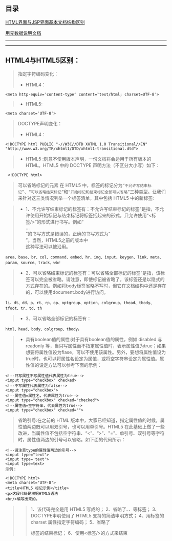 目录
--
[HTML界面与JSP界面基本文档结构区别](#HTML界面与JSP界面基本文档结构区别)

[用元数据说明文档](#用元数据说明文档)


---
---

## HTML4与HTML5区别：
> 指定字符编码变化：
>*  HTML4：
```
<meta http-equiv=‶content-type″ content=‶text/html; charset=UTF-8″>
```
>*  HTML5:
```
<meta charset=‶UTF-8″>
```
> DOCTYPE声明变化：
>* HTML4：
```
<!DOCTYPE html PUBLIC "-//W3C//DTD XHTML 1.0 Transitional//EN" "http://www.w3.org/TR/xhtml1/DTD/xhtml1-transitional.dtd">
```
>* HTML5 :刻意不使用版本声明，一份文档将会适用于所有版本的 HTML。HTML5 中的 DOCTYPE 声明方法（不区分大小写）如下：
```
 <!DOCTYPE html>
 ```
> 可以省略标记的元素
在 HTML5 中，标签的标记分为`“不允许写结束标记”`、`“可以省略结束标记”`和`“开始标记和结束标记全部可以省略”`三种类型。让我们来针对这三类情况列举一个标签清单，其中包括 HTML5 中的新标签:

>* 1、不允许写结束标记的标签有：不允许写结束标记的标签”是指，不允许使用开始标记与结束标记将标签括起来的形式，只允许使用“<标签/>”的形式进行书写。例如“<br>...</br>”的书写方式是错误的，正确的书写方式为“<br/>”。当然，HTML5之前的版本中<br>这种写法可以被沿用。
```
area、base、br、col、command、embed、hr、img、input、keygen、link、meta、param、source、track、wbr
```
>* 2、可以省略结束标记的标签有：可以省略全部标记的标签”是指，该标签可以完全被省略。请注意，即使标记被省略了，该标签还是以隐式的方式存在的。例如将body标签省略不写时，但它在文档结构中还是存在的，可以使用document.body进行访问。
```
li、dt、dd、p、rt、rp、op、optgroup、option、colgroup、thead、tbody、tfoot、tr、td、th
```
>* 3、可以省略全部标记的标签有：
```
html、head、body、colgroup、tbody。
```
>* 具有boolean值的属性:对于具有boolean值的属性，例如 disabled 与 readonly 等，当只写属性而不指定属性值时，表示属性值为true；如果想要将属性值设为flase，可以不使用该属性。另外，要想将属性值设为true时，也可以将属性名设定为属值，或将空字符串设定为属性值。属性值的设定方法可以参考下面的示例：
```
<!--只写属性不写属性值代表属性为true-->
<input type="checkbox" checked>
<!--不写属性代表属性为false-->
<input type="checkbox">
<!--属性值=属性名，代表属性为true-->
<input type="checkbox" checked="checked">
<!--属性值=空字符串，代表属性为true-->
<input type="checkbox" checked="">
```
> 省略引号:在之前的 HTML 版本中，大家已经知道，指定属性值的时候，属性值两边既可以用双引号，也可以用单引号。HTML5 在此基础上做了一些改进，当属性值不包括空字符串、“<”、“>”、"="、单引号、双引号等字符时，属性值两边的引号可以省略。如下面的代码所示：
```
<!--请注意type的属性值两边的引号-->
<input type="text">
<input type='text'>
<input type=text>
示例：

<!DOCTYPE html>
<meta charset="UTF-8">
<title>HTML5 标记示例</title>
<p>这段代码是根据HTML5语法
<br/>编写出来的。
```
>> 1、该代码完全是用 HTML5 写成的；
>> 2、省略了<html>、<head>、<body>等标签；
>> 3、DOCTYPE申明使用了 HTML5 支持的简洁申明方式；
>> 4、用<meta>标签的 charset 属性指定字符编码；
>> 5、省略了<p>标签的结束标记；
>> 6、使用<标签/>的方式来结束<title>标签以及<br>标签。
 
 
 
 
 
## HTML界面与JSP界面基本文档结构区别
* html基本文档组成
```
<!DOCTYPE html>
<html>
<head>
<title>文档的标题</title>
</head>
<body>
  * HTMl文档的外层元素由两个元素确定：DOCTYPE、html。DOCTYPE元素让浏览器明白处理的是HTML文档。
  * HTML元素的开始标签，告诉浏览器直到HTML结束标签，所有元素都应作为HTML处理。
</body>
</html>
```
* jsp基本文档组成
```
<%@ page language="java" contentType="text/html; charset=UTF-8"%>
<%@ taglib prefix="f" uri="http://java.sun.com/jsp/jstl/fmt"%>
<html>
<head>
<meta http-equiv="Content-Type" content="text/html; charset=ISO-8859-1">
<title>文档标题</title>
</head>
<body>
 *    组成jsp的五部分 
      1.模板元素：html、xml
      
      2.注释元素
        (1)html注释，显示在客户端源码中  <!--  注释 -->
        
        (2)jsp注释，不会显示在客户端源码，只在jsp中 <% -- 注释 --%>
            
        (3)单行注释与多行注释， 单行// 多行/**  注释  */
            
      3.指令元素
      (1)page指令：     <%@page %>
      
      (2)include指令：  包含代码,静态包含 <%@include file=""%>
      
      (3)taglib：      <%@taglib prefix="c"   uri="taglibURI" %> 标签前缀找到标签描述文件和标签库的方式

      4.脚本元素
      (1)声明   <%!  方法或者变量%> 被转换成servlet中的实例属性和实例方法
      
      (2)表达式  <%=%>  例：<%="你好，世界" %>  相当于jsp中的out.println("你好，世界");  转化成servlet中的out.print("你好，世界" );
      
      (3)scriptlets <%  %>  多个scriptlets合成一个被包含在servlet的service方法中

      5.动作元素
      1.<jsp:param>， 
      以名值对的形式为其他标签提供附加信息 <jsp:param name="" value=""/>
      
      2.<jsp:include>， 
      包含的是结果，两个文件   <!--flush属性必须为true-->   <jsp:include page="" flush="true"/>
      或者
      <jsp:include page="" flush=""true"> 
          <jsp:param name="" value=""/>  
      </jsp:include>
      
      3<jsp:forward>，  
      请求转发,每当遇到此操作时，就停止执行当前的jsp,转而执行被转发的资源。 <jsp:forward page=""/>
      或者
      <jsp:forward page="">
          <jsp:param name="" value=""/>
      </jsp:forward>
      
      4.<jsp:useBean>、<jsp:setProperty>、<jsp:getProperty>

      <jsp:useBean id="id" scope="page|request|session|application" class="">
         <jsp:setProperty name="id" property="*"/>
      </jsp:useBean>

      <jsp:getProperty name="id" property="属性名"/>
      
      5.<jsp:plugin>
      可以使用它来插入Applet或者JavaBean
</body>
</html>
```

## 用元数据说明文档
* 指定名/值数据对
> 1.如表：meta元素使用的预定义元素数据类型
  
  元素数据名称|说明|
  |-|:-:|
  application name|当前页所属web应用系统名称
  author|当前页作者名
  description|用来生成HTML的软件名称（通常用于以Ruby on Rails、ASP.NET等服务器端框架生成HTLML页的情况下）
  keywords|一批以逗号分开的字符串，用来描述页面的内容
  
> 2.声明字符串编码：```<mate charset="Utf-8"/>```
 
> 3.模拟HTTP标头字段： ```<meta http-equiv="refresh" content="5"> ```
  
    ps:   refresh的设置为每5s再次载入界面
          http-equiv属性使用至有：`refresh`、`default-style`、`content-type`。









